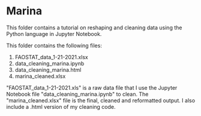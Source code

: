 # Marina
This folder contains a tutorial on reshaping and cleaning data using the Python language in Jupyter Notebook.

This folder contains the following files:
1) FAOSTAT_data_1-21-2021.xlsx
2) data_cleaning_marina.ipynb
3) data_cleaning_marina.html
4) marina_cleaned.xlsx

"FAOSTAT_data_1-21-2021.xls" is a raw data file that I use the Jupyter Notebook file "data_cleaning_marina.ipynb" to clean. The "marina_cleaned.xlsx" file is the final, cleaned and reformatted output. I also include a .html version of my cleaning code.
